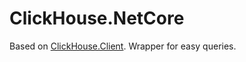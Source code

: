 # ClickHouse.NetCore

Based on [ClickHouse.Client]. Wrapper for easy queries.

[ClickHouse.Client]: https://github.com/DarkWanderer/ClickHouse.Client

